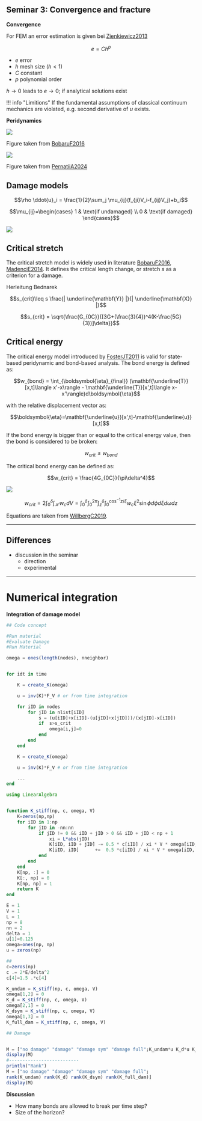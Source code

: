 ## Seminar 3: Convergence and fracture
**Convergence**

For FEM an error estimation is given bei [Zienkiewicz2013](@cite)

$$e=Ch^p$$
- $e$ error
- $h$ mesh size ($h<1$)
- $C$ constant
- $p$ polynomial order


$h\rightarrow 0$ leads to $e\rightarrow 0$; if analytical solutions exist

!!! info "Limitions"
    If the fundamental assumptions of classical continuum mechanics are violated, e.g. second derivative of $u$ exists.

**Peridynamics**

![](../assets/bobaru2016_convergence.png)

Figure taken from [BobaruF2016](@cite)


![](../assets/phase_velocity.png)

Figure taken from [PernatiiA2024](@cite)


## Damage models

$$\rho \ddot{u}_i = \frac{1}{2}\sum_j \mu_{ij}(f_{ji}V_i-f_{ij}V_j)+b_i$$

$$\mu_{ij}=\begin{cases}
  1 & \text{if undamaged}  \\
  0 & \text{if damaged}
\end{cases}$$

![](../assets/bond_vs_global_damage.png)



## Critical stretch
The critical stretch model is widely used in literature [BobaruF2016](@cite), [MadenciE2014](@cite). It defines the critical length change, or stretch $s$ as a criterion for a damage.

Herleitung Bednarek

$$s_{crit}\leq s \frac{| \underline{\mathbf{Y}} |}{| \underline{\mathbf{X}} |}$$

$$s_{crit} = \sqrt{\frac{G_{0C}}{[3G+(\frac{3}{4})^4(K-\frac{5G}{3})]\delta}}$$

## Critical energy

The critical energy model introduced by [FosterJT2011](@cite) is valid for state-based peridynamic and bond-based analysis.
The bond energy is defined as:

$$w_{bond} = \int_{\boldsymbol{\eta}_{final}} (\mathbf{\underline{T}}[x,t]\langle x'-x\rangle - \mathbf{\underline{T}}[x',t]\langle x-x'\rangle)d\boldsymbol{\eta}$$

with the relative displacement vector as:

$$\boldsymbol{\eta}=\mathbf{\underline{u}}[x',t]-\mathbf{\underline{u}}[x,t]$$

If the bond energy is bigger than or equal to the critical energy value, then the bond is considered to be broken:

$$w_{crit} \leq w_{bond}$$

The critical bond energy can be defined as:

$$w_{crit} = \frac{4G_{0C}}{\pi\delta^4}$$

![](../assets/bond_energy.png)

$$w_{crit}=2\int_0^{\delta}\int_{\mathcal{H}}w_cdV=\int_0^{\delta}\int_{0}^{2\pi}\int_z^{\delta}\int_0^{\cos^{-1}z/\xi}w_c\xi^2\sin\phi d\phi d\xi d\omega dz$$

Equations are taken from [WillbergC2019](@cite).

---

## Differences
- discussion in the seminar
    - direction
    - experimental

---
# Numerical integration

**Integration of damage model**

```Julia
## Code concept

#Run material
#Evaluate Damage
#Run Material

omega = ones(length(nodes), nneighbor)


for idt in time

    K = create_K(omega)

    u = inv(K)*F_V # or from time integration

    for iID in nodes
        for jID in nlist[iID]
            s = (u[iID]+x[iID]-(u[jID]+x[jID]))/(x[jID]-x[iID])
            if  s>s_crit
                omega[i,j]=0
            end
        end
    end

    K = create_K(omega)

    u = inv(K)*F_V # or from time integration

    ...
end
```


```julia
using LinearAlgebra


function K_stiff(np, c, omega, V)
    K=zeros(np,np)
    for iID in 1:np
        for jID in -nn:nn
            if jID != 0 && iID + jID > 0 && iID + jID < np + 1
                xi = L*abs(jID)
                K[iID, iID + jID] -= 0.5 * c[iID] / xi * V * omega[iID, iID + jID]
                K[iID, iID]      +=  0.5 *c[iID] / xi * V * omega[iID, iID + jID]
            end
        end
    end
    K[np, :] = 0
    K[:, np] = 0
    K[np, np] = 1
    return K
end

E = 1
V = 1
L = 1
np = 8
nn = 2
delta = 1
u[1]=0.125
omega=ones(np, np)
u = zeros(np)

##
c=zeros(np)
c .= 2*E/delta^2
c[4]=1.5 .*c[4]

K_undam = K_stiff(np, c, omega, V)
omega[1,2] = 0
K_d = K_stiff(np, c, omega, V)
omega[2,1] = 0
K_dsym = K_stiff(np, c, omega, V)
omega[1,3] = 0
K_full_dam = K_stiff(np, c, omega, V)

## Damage


M = ["no damage" "damage" "damage sym" "damage full";K_undam*u K_d*u K_dsym*u K_full_dam*u]
display(M)
#--------------------------
println("Rank")
M = ["no damage" "damage" "damage sym" "damage full";
rank(K_undam) rank(K_d) rank(K_dsym) rank(K_full_dam)]
display(M)

```

**Discussion**

- How many bonds are allowed to break per time step?
- Size of the horizon?
